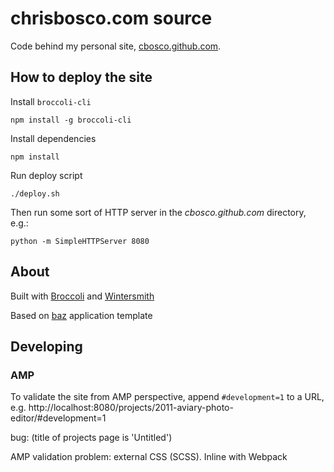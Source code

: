 # chrisbosco.com source

Code behind my personal site, [cbosco.github.com](https://github.com/cbosco/cbosco.github.com).

## How to deploy the site

Install `broccoli-cli`

    npm install -g broccoli-cli

Install dependencies

    npm install

Run deploy script

    ./deploy.sh

Then run some sort of HTTP server in the *cbosco.github.com* directory, e.g.:

    python -m SimpleHTTPServer 8080


## About

Built with [Broccoli](https://github.com/broccolijs/broccoli) and [Wintersmith](http://wintersmith.io/)

Based on [baz](http://github.com/cbosco/baz) application template

## Developing

### AMP

To validate the site from AMP perspective, append `#development=1` to a URL, e.g. http://localhost:8080/projects/2011-aviary-photo-editor/#development=1

bug: (title of projects page is 'Untitled')

AMP validation problem: external CSS (SCSS). Inline with Webpack
